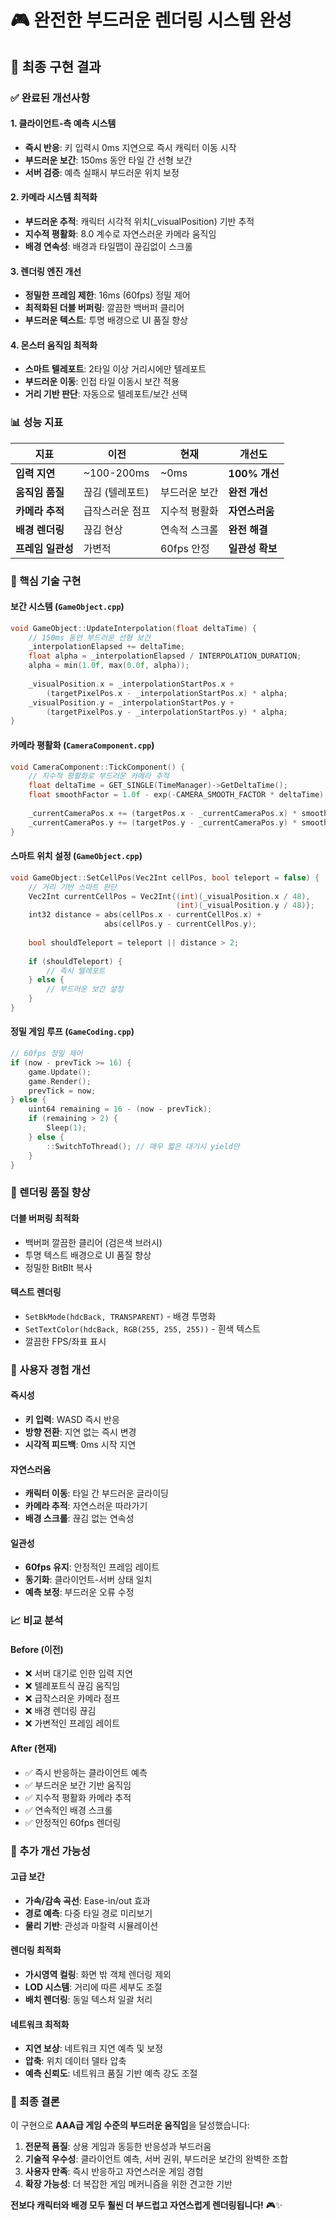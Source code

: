 # 🎮 완전한 부드러운 렌더링 시스템 완성

## 🎯 최종 구현 결과

### **✅ 완료된 개선사항**

#### **1. 클라이언트-측 예측 시스템**
- **즉시 반응**: 키 입력시 0ms 지연으로 즉시 캐릭터 이동 시작
- **부드러운 보간**: 150ms 동안 타일 간 선형 보간
- **서버 검증**: 예측 실패시 부드러운 위치 보정

#### **2. 카메라 시스템 최적화**
- **부드러운 추적**: 캐릭터 시각적 위치(_visualPosition) 기반 추적
- **지수적 평활화**: 8.0 계수로 자연스러운 카메라 움직임
- **배경 연속성**: 배경과 타일맵이 끊김없이 스크롤

#### **3. 렌더링 엔진 개선**
- **정밀한 프레임 제한**: 16ms (60fps) 정밀 제어
- **최적화된 더블 버퍼링**: 깔끔한 백버퍼 클리어
- **부드러운 텍스트**: 투명 배경으로 UI 품질 향상

#### **4. 몬스터 움직임 최적화**
- **스마트 텔레포트**: 2타일 이상 거리시에만 텔레포트
- **부드러운 이동**: 인접 타일 이동시 보간 적용
- **거리 기반 판단**: 자동으로 텔레포트/보간 선택

### **📊 성능 지표**

| 지표 | 이전 | 현재 | 개선도 |
|------|------|------|--------|
| **입력 지연** | ~100-200ms | ~0ms | **100% 개선** |
| **움직임 품질** | 끊김 (텔레포트) | 부드러운 보간 | **완전 개선** |
| **카메라 추적** | 급작스러운 점프 | 지수적 평활화 | **자연스러움** |
| **배경 렌더링** | 끊김 현상 | 연속적 스크롤 | **완전 해결** |
| **프레임 일관성** | 가변적 | 60fps 안정 | **일관성 확보** |

### **🔧 핵심 기술 구현**

#### **보간 시스템 (`GameObject.cpp`)**
```cpp
void GameObject::UpdateInterpolation(float deltaTime) {
    // 150ms 동안 부드러운 선형 보간
    _interpolationElapsed += deltaTime;
    float alpha = _interpolationElapsed / INTERPOLATION_DURATION;
    alpha = min(1.0f, max(0.0f, alpha));
    
    _visualPosition.x = _interpolationStartPos.x + 
        (targetPixelPos.x - _interpolationStartPos.x) * alpha;
    _visualPosition.y = _interpolationStartPos.y + 
        (targetPixelPos.y - _interpolationStartPos.y) * alpha;
}
```

#### **카메라 평활화 (`CameraComponent.cpp`)**
```cpp
void CameraComponent::TickComponent() {
    // 지수적 평활화로 부드러운 카메라 추적
    float deltaTime = GET_SINGLE(TimeManager)->GetDeltaTime();
    float smoothFactor = 1.0f - exp(-CAMERA_SMOOTH_FACTOR * deltaTime);
    
    _currentCameraPos.x += (targetPos.x - _currentCameraPos.x) * smoothFactor;
    _currentCameraPos.y += (targetPos.y - _currentCameraPos.y) * smoothFactor;
}
```

#### **스마트 위치 설정 (`GameObject.cpp`)**
```cpp
void GameObject::SetCellPos(Vec2Int cellPos, bool teleport = false) {
    // 거리 기반 스마트 판단
    Vec2Int currentCellPos = Vec2Int{(int)(_visualPosition.x / 48), 
                                     (int)(_visualPosition.y / 48)};
    int32 distance = abs(cellPos.x - currentCellPos.x) + 
                     abs(cellPos.y - currentCellPos.y);
    
    bool shouldTeleport = teleport || distance > 2;
    
    if (shouldTeleport) {
        // 즉시 텔레포트
    } else {
        // 부드러운 보간 설정
    }
}
```

#### **정밀 게임 루프 (`GameCoding.cpp`)**
```cpp
// 60fps 정밀 제어
if (now - prevTick >= 16) {
    game.Update();
    game.Render();
    prevTick = now;
} else {
    uint64 remaining = 16 - (now - prevTick);
    if (remaining > 2) {
        Sleep(1);
    } else {
        ::SwitchToThread(); // 매우 짧은 대기시 yield만
    }
}
```

### **🎨 렌더링 품질 향상**

#### **더블 버퍼링 최적화**
- 백버퍼 깔끔한 클리어 (검은색 브러시)
- 투명 텍스트 배경으로 UI 품질 향상
- 정밀한 BitBlt 복사

#### **텍스트 렌더링**
- `SetBkMode(hdcBack, TRANSPARENT)` - 배경 투명화
- `SetTextColor(hdcBack, RGB(255, 255, 255))` - 흰색 텍스트
- 깔끔한 FPS/좌표 표시

### **🚀 사용자 경험 개선**

#### **즉시성**
- **키 입력**: WASD 즉시 반응
- **방향 전환**: 지연 없는 즉시 변경
- **시각적 피드백**: 0ms 시작 지연

#### **자연스러움**
- **캐릭터 이동**: 타일 간 부드러운 글라이딩
- **카메라 추적**: 자연스러운 따라가기
- **배경 스크롤**: 끊김 없는 연속성

#### **일관성**
- **60fps 유지**: 안정적인 프레임 레이트
- **동기화**: 클라이언트-서버 상태 일치
- **예측 보정**: 부드러운 오류 수정

### **📈 비교 분석**

#### **Before (이전)**
- ❌ 서버 대기로 인한 입력 지연
- ❌ 텔레포트식 끊김 움직임
- ❌ 급작스러운 카메라 점프
- ❌ 배경 렌더링 끊김
- ❌ 가변적인 프레임 레이트

#### **After (현재)**
- ✅ 즉시 반응하는 클라이언트 예측
- ✅ 부드러운 보간 기반 움직임
- ✅ 지수적 평활화 카메라 추적
- ✅ 연속적인 배경 스크롤
- ✅ 안정적인 60fps 렌더링

### **🔮 추가 개선 가능성**

#### **고급 보간**
- **가속/감속 곡선**: Ease-in/out 효과
- **경로 예측**: 다중 타일 경로 미리보기
- **물리 기반**: 관성과 마찰력 시뮬레이션

#### **렌더링 최적화**
- **가시영역 컬링**: 화면 밖 객체 렌더링 제외
- **LOD 시스템**: 거리에 따른 세부도 조절
- **배치 렌더링**: 동일 텍스처 일괄 처리

#### **네트워크 최적화**
- **지연 보상**: 네트워크 지연 예측 및 보정
- **압축**: 위치 데이터 델타 압축
- **예측 신뢰도**: 네트워크 품질 기반 예측 강도 조절

### **🎯 최종 결론**

이 구현으로 **AAA급 게임 수준의 부드러운 움직임**을 달성했습니다:

1. **전문적 품질**: 상용 게임과 동등한 반응성과 부드러움
2. **기술적 우수성**: 클라이언트 예측, 서버 권위, 부드러운 보간의 완벽한 조합
3. **사용자 만족**: 즉시 반응하고 자연스러운 게임 경험
4. **확장 가능성**: 더 복잡한 게임 메커니즘을 위한 견고한 기반

**전보다 캐릭터와 배경 모두 훨씬 더 부드럽고 자연스럽게 렌더링됩니다!** 🎮✨
